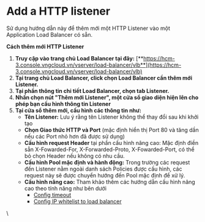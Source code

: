 # Add a HTTP listener

Sử dụng hướng dẫn này để thêm mới một HTTP Listener vào một Application Load Balancer có sẵn.

**Cách thêm mới HTTP Listener**

1. **Truy cập vào trang chủ Load Balancer tại đây:** [**https://hcm-3.console.vngcloud.vn/vserver/load-balancer/vlb**](https://hcm-3.console.vngcloud.vn/vserver/load-balancer/vlb)
2. **Tại trang chủ Load Balancer, click chọn Load Balancer cần thêm mới Listener.**
3. **Tại phần thông tin chi tiết Load Balancer, chọn tab Listener.**
4. **Nhấn chọn nút "Thêm mới Listener", một cửa sổ giao diện hiện lên cho phép bạn cấu hình thông tin Listener**
5. **Tại cửa sổ thêm mới, cấu hình các thông tin như:**
   * **Tên Listener:** Lưu ý rằng tên Listener không thể thay đổi sau khi khởi tạo
   * **Chọn Giao thức HTTP và Port** (mặc định hiển thị Port 80 và tăng dần nếu các Port nhỏ hơn đã được sử dụng)
   * **Cấu hình request Header** tại phần cấu hình nâng cao: Mặc định điền sẵn X-Fowarded-For, X-Forwarded-Proto, X-Fowarded-Port, có thể bỏ chọn Header nếu không có nhu cầu.
   * **Cấu hình Pool mặc định và hành động:** Trong trường các request đến Listener nằm ngoài danh sách Policies được cấu hình, các request này sẽ được chuyển hướng đến Pool mặc định để xử lý.
   * **Cấu hình nâng cao:** Tham khảo thêm các hướng dẫn cấu hình nâng cao theo tính năng như bên dưới
     * [Config timeout](https://docs.vngcloud.vn/vng-cloud-document/vn/vserver/compute-hcm03-1a/vlb-load-balancer-new-version/application-load-balancer/listener/config-timeout)
     * [Config IP whitelist to load balancer](https://docs.vngcloud.vn/vng-cloud-document/vn/vserver/compute-hcm03-1a/vlb-load-balancer-new-version/application-load-balancer/listener/config-ip-whitelist-to-load-balancer)

\
